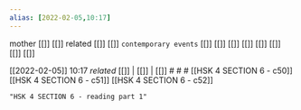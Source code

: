 ```yaml
---
alias: [2022-02-05,10:17]
---
```

 mother [[]] [[]]
 related [[]] [[]]
 `contemporary events` [[]] [[]] [[]] [[]] [[]] [[]] [[]] [[]]

[[2022-02-05]] 10:17 _related_ [[]] | [[]] | [[]] # # #
[[HSK 4 SECTION 6 - c50]]
[[HSK 4 SECTION 6 - c51]]
[[HSK 4 SECTION 6 - c52]]
```query
"HSK 4 SECTION 6 - reading part 1"
```